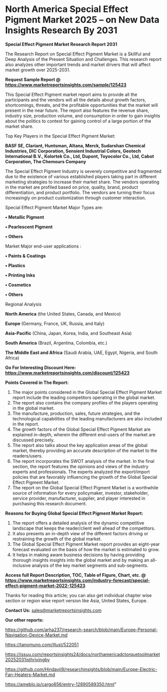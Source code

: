 # North America Special Effect Pigment Market 2025 – on New Data Insights Research By 2031

<strong>Special Effect Pigment Market Research Report 2031</strong>

The Research Report on Special Effect Pigment Market is a Skillful and Deep Analysis of the Present Situation and Challenges. This research report also analyzes other important trends and market drivers that will affect market growth over 2025-2031.

<strong>Request Sample Report @ <a href=https://www.marketreportsinsights.com/sample/125423>https://www.marketreportsinsights.com/sample/125423</a></strong>

This Special Effect Pigment market report aims to provide all the participants and the vendors will all the details about growth factors, shortcomings, threats, and the profitable opportunities that the market will present in the near future. The report also features the revenue share, industry size, production volume, and consumption in order to gain insights about the politics to contest for gaining control of a large portion of the market share.

Top Key Players in the Special Effect Pigment Market:

<strong>BASF SE, Clariant, Huntsman, Altana, Merck, Sudarshan Chemical Industries, DIC Corporation, Sensient Industrial Colors, Geotech International B.V., Kolortek Co., Ltd, Dupont, Toyocolor Co., Ltd, Cabot Corporation, The Chemours Company</strong>

The Special Effect Pigment Industry is severely competitive and fragmented due to the existence of various established players taking part in different marketing strategies to increase their market share. The vendors operating in the market are profiled based on price, quality, brand, product differentiation, and product portfolio. The vendors are turning their focus increasingly on product customization through customer interaction.

Special Effect Pigment Market Major Types are:

<strong>• Metallic Pigment

• Pearlescent Pigment

• Others</strong>

Market Major end-user applications :

<strong>• Paints & Coatings

• Plastics

• Printing Inks

• Cosmetics

• Others</strong>

Regional Analysis

</u><strong><b>North America</b></strong> (the United States, Canada, and Mexico)

<strong><b>Europe </b></strong>(Germany, France, UK, Russia, and Italy)

<strong><b>Asia-Pacific</b></strong> (China, Japan, Korea, India, and Southeast Asia)

<strong><b>South America</b></strong> (Brazil, Argentina, Colombia, etc.)

<strong><b>The Middle East and Africa</b></strong> (Saudi Arabia, UAE, Egypt, Nigeria, and South Africa)

<strong>Go For Interesting Discount Here: <a href=https://www.marketreportsinsights.com/discount/125423>https://www.marketreportsinsights.com/discount/125423</a></strong>

<strong>Points Covered in The Report:</strong>
<ol>
  <li>The major points considered in the Global Special Effect Pigment Market report include the leading competitors operating in the global market.</li>
  <li>The report also contains the company profiles of the players operating in the global market.</li>
  <li>The manufacture, production, sales, future strategies, and the technological capabilities of the leading manufacturers are also included in the report.</li>
  <li>The growth factors of the Global Special Effect Pigment Market are explained in-depth, wherein the different end-users of the market are discussed precisely.</li>
  <li>The report also talks about the key application areas of the global market, thereby providing an accurate description of the market to the readers/users.</li>
  <li>The report incorporates the SWOT analysis of the market. In the final section, the report features the opinions and views of the industry experts and professionals. The experts analyzed the export/import policies that are favorably influencing the growth of the Global Special Effect Pigment Market.</li>
  <li>The report on the Global Special Effect Pigment Market is a worthwhile source of information for every policymaker, investor, stakeholder, service provider, manufacturer, supplier, and player interested in purchasing this research document.</li>
</ol>
<strong>Reasons for Buying Global Special Effect Pigment Market Report:</strong>

<ol>
  <li>The report offers a detailed analysis of the dynamic competitive landscape that keeps the reader/client well ahead of the competitors.</li>
  <li>It also presents an in-depth view of the different factors driving or restraining the growth of the global market.</li>
  <li>The Global Special Effect Pigment Market report provides an eight-year forecast evaluated on the basis of how the market is estimated to grow.</li>
  <li>It helps in making aware business decisions by having providing thorough insights insights into the global market and by making an all-inclusive analysis of the key market segments and sub-segments.</li>
</ol>
<strong>Access full Report Description, TOC, Table of Figure, Chart, etc. @ <a href=https://www.marketreportsinsights.com/industry-forecast/special-effect-pigment-market-2022-125423>https://www.marketreportsinsights.com/industry-forecast/special-effect-pigment-market-2022-125423</a></strong>


Thanks for reading this article; you can also get individual chapter wise section or region wise report version like Asia, United States, Europe.

<strong>Contact Us:</strong>
sales@marketreportsinsights.com

<strong>Our other reports:</strong>

<a href=https://github.com/arha237/research-search/blob/main/Europe-Personal-Navigation-Device-Market.md>https://github.com/arha237/research-search/blob/main/Europe-Personal-Navigation-Device-Market.md</a>

<a href=https://tanomuno.com/illust/522051>https://tanomuno.com/illust/522051</a>

<a href=https://issuu.com/reportsinsights24/docs/northamericadctorquetoolmarket20252031isthrivingby>https://issuu.com/reportsinsights24/docs/northamericadctorquetoolmarket20252031isthrivingby</a>

<a href=https://github.com/Hindavii9/researchinsights/blob/main/Europe-Electric-Fan-Heaters-Market.md>https://github.com/Hindavii9/researchinsights/blob/main/Europe-Electric-Fan-Heaters-Market.md</a>

<a href=https://ameblo.jp/cargo656/entry-12890589350.html>https://ameblo.jp/cargo656/entry-12890589350.html</a>"
